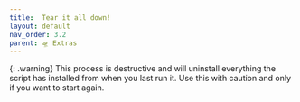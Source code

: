 ```yaml
---
title:  Tear it all down!
layout: default
nav_order: 3.2
parent: 🛸 Extras
---
```


{: .warning}
This process is destructive and will uninstall everything the script has installed from when you last run it. Use this with caution and only if you want to start again. 
